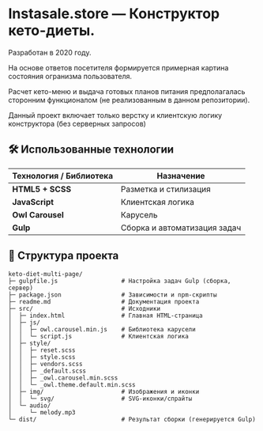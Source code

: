 # Instasale.store — Конструктор кето-диеты.

Разработан в 2020 году.
 
На основе ответов посетителя формируется примерная картина состояния огранизма пользователя.

Расчет кето-меню и выдача готовых планов питания предполагалась сторонним функционалом (не реализованным в данном репозитории). 

Данный проект включает только верстку и клиентскую логику конструктора (без серверных запросов)


## 🛠 Использованные технологии
| Технология / Библиотека | Назначение |
|------------------------|------------|
| **HTML5 + SCSS**       | Разметка и стилизация |
| **JavaScript**         | Клиентская логика |
| **Owl Carousel**       | Карусель |
| **Gulp**               | Сборка и автоматизация задач |

## 📁 Структура проекта

```text
keto-diet-multi-page/
├─ gulpfile.js                  # Настройка задач Gulp (сборка, сервер)
├─ package.json                 # Зависимости и npm-скрипты
├─ readme.md                    # Документация проекта
├─ src/                         # Исходники
│  ├─ index.html                # Главная HTML-страница
│  ├─ js/
│  │  ├─ owl.carousel.min.js    # Библиотека карусели
│  │  └─ script.js              # Клиентская логика
│  ├─ style/
│  │  ├─ reset.scss
│  │  ├─ style.scss
│  │  ├─ vendors.scss
│  │  ├─ _default.scss
│  │  ├─ _owl.carousel.min.scss
│  │  └─ _owl.theme.default.min.scss
│  ├─ img/                      # Изображения и иконки
│  │  └─ svg/                   # SVG-иконки/спрайты
│  └─ audio/
│     └─ melody.mp3
└─ dist/                        # Результат сборки (генерируется Gulp)
```